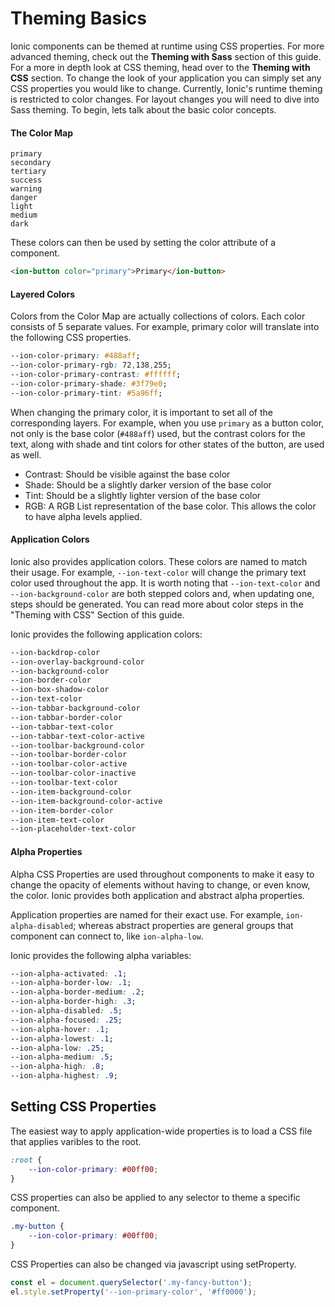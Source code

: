 # Theming Basics
Ionic components can be themed at runtime using CSS properties. For more advanced theming, check out the **Theming with Sass** section of this guide. For a more in depth look at CSS theming, head over to the **Theming with CSS** section. To change the look of your application you can simply set any CSS properties you would like to change. Currently, Ionic's runtime theming is restricted to color changes. For layout changes you will need to dive into Sass theming. To begin, lets talk about the basic color concepts.

#### The Color Map
```
primary
secondary
tertiary
success
warning
danger
light
medium
dark
```

These colors can then be used by setting the color attribute of a component.

```html
<ion-button color="primary">Primary</ion-button>
```

#### Layered Colors
Colors from the Color Map are actually collections of colors. Each color consists of 5 separate values. For example, primary color will translate into the following CSS properties.

```css
--ion-color-primary: #488aff;
--ion-color-primary-rgb: 72,138,255;
--ion-color-primary-contrast: #ffffff;
--ion-color-primary-shade: #3f79e0;
--ion-color-primary-tint: #5a96ff;
```

When changing the primary color, it is important to set all of the corresponding layers. For example, when you use `primary` as a button color, not only is the base color (`#488aff`) used, but the contrast colors for the text, along with shade and tint colors for other states of the button, are used as well. 

* Contrast: Should be visible against the base color
* Shade: Should be a slightly darker version of the base color
* Tint: Should be a slightly lighter version of the base color
* RGB: A RGB List representation of the base color. This allows the color to have alpha levels applied.

#### Application Colors
Ionic also provides application colors. These colors are named to match their usage. For example, `--ion-text-color` will change the primary text color used throughout the app. It is worth noting that `--ion-text-color` and `--ion-background-color` are both stepped colors and, when updating one, steps should be generated. You can read more about color steps in the "Theming with CSS" Section of this guide.

Ionic provides the following application colors:

```css
--ion-backdrop-color
--ion-overlay-background-color
--ion-background-color
--ion-border-color
--ion-box-shadow-color
--ion-text-color
--ion-tabbar-background-color
--ion-tabbar-border-color
--ion-tabbar-text-color
--ion-tabbar-text-color-active
--ion-toolbar-background-color
--ion-toolbar-border-color
--ion-toolbar-color-active
--ion-toolbar-color-inactive
--ion-toolbar-text-color
--ion-item-background-color
--ion-item-background-color-active
--ion-item-border-color
--ion-item-text-color
--ion-placeholder-text-color
```

#### Alpha Properties
Alpha CSS Properties are used throughout components to make it easy to change the opacity of elements without having to change, or even know, the color. Ionic provides both application and abstract alpha properties.

Application properties are named for their exact use. For example, `ion-alpha-disabled`; whereas abstract properties are general groups that component can connect to, like `ion-alpha-low`.

Ionic provides the following alpha variables:

```css
--ion-alpha-activated: .1;
--ion-alpha-border-low: .1;
--ion-alpha-border-medium: .2;
--ion-alpha-border-high: .3;
--ion-alpha-disabled: .5;
--ion-alpha-focused: .25;
--ion-alpha-hover: .1;
--ion-alpha-lowest: .1;
--ion-alpha-low: .25;
--ion-alpha-medium: .5;
--ion-alpha-high: .8;
--ion-alpha-highest: .9;
```

## Setting CSS Properties
The easiest way to apply application-wide properties is to load a CSS file that applies varibles to the root.

```css
:root {
	--ion-color-primary: #00ff00;
}
```

CSS properties can also be applied to any selector to theme a specific component.

```css
.my-button {
	--ion-color-primary: #00ff00;
}
```

CSS Properties can also be changed via javascript using setProperty.

```js
const el = document.querySelector('.my-fancy-button');
el.style.setProperty('--ion-primary-color', '#ff0000');
```